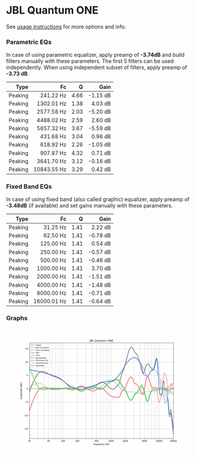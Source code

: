 # JBL Quantum ONE
See [usage instructions](https://github.com/jaakkopasanen/AutoEq#usage) for more options and info.

### Parametric EQs
In case of using parametric equalizer, apply preamp of **-3.74dB** and build filters manually
with these parameters. The first 5 filters can be used independently.
When using independent subset of filters, apply preamp of **-3.73 dB**.

| Type    | Fc          |    Q | Gain     |
|--------:|------------:|-----:|---------:|
| Peaking | 241.22 Hz   | 4.66 | -1.15 dB |
| Peaking | 1302.01 Hz  | 1.38 | 4.03 dB  |
| Peaking | 2577.58 Hz  | 2.03 | -5.20 dB |
| Peaking | 4488.02 Hz  | 2.59 | 2.60 dB  |
| Peaking | 5657.32 Hz  | 3.67 | -5.59 dB |
| Peaking | 431.68 Hz   | 3.04 | 0.96 dB  |
| Peaking | 618.92 Hz   | 2.26 | -1.05 dB |
| Peaking | 907.87 Hz   | 4.32 | 0.71 dB  |
| Peaking | 3641.70 Hz  | 3.12 | -0.16 dB |
| Peaking | 10843.55 Hz | 3.29 | 0.42 dB  |

### Fixed Band EQs
In case of using fixed band (also called graphic) equalizer, apply preamp of **-3.48dB**
(if available) and set gains manually with these parameters.

| Type    | Fc          |    Q | Gain     |
|--------:|------------:|-----:|---------:|
| Peaking | 31.25 Hz    | 1.41 | 2.22 dB  |
| Peaking | 62.50 Hz    | 1.41 | -0.78 dB |
| Peaking | 125.00 Hz   | 1.41 | 0.54 dB  |
| Peaking | 250.00 Hz   | 1.41 | -0.57 dB |
| Peaking | 500.00 Hz   | 1.41 | -0.46 dB |
| Peaking | 1000.00 Hz  | 1.41 | 3.70 dB  |
| Peaking | 2000.00 Hz  | 1.41 | -1.51 dB |
| Peaking | 4000.00 Hz  | 1.41 | -1.48 dB |
| Peaking | 8000.00 Hz  | 1.41 | -0.71 dB |
| Peaking | 16000.01 Hz | 1.41 | -0.64 dB |

### Graphs
![](./JBL%20Quantum%20ONE.png)